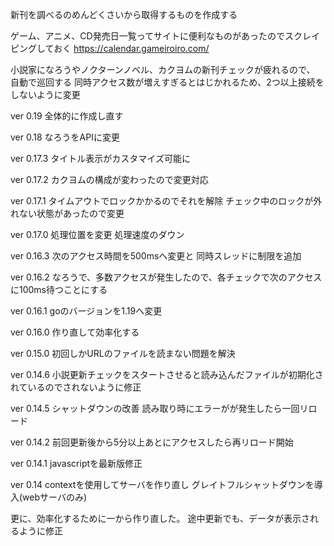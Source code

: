 新刊を調べるのめんどくさいから取得するものを作成する

ゲーム、アニメ、CD発売日一覧ってサイトに便利なものがあったのでスクレイピングしておく
https://calendar.gameiroiro.com/

小説家になろうやノクターンノベル、カクヨムの新刊チェックが疲れるので、
自動で巡回する
同時アクセス数が増えすぎるとはじかれるため、2つ以上接続をしないように変更

ver 0.19
全体的に作成し直す

ver 0.18
なろうをAPIに変更

ver 0.17.3
タイトル表示がカスタマイズ可能に

ver 0.17.2
カクヨムの構成が変わったので変更対応

ver 0.17.1
タイムアウトでロックかかるのでそれを解除
チェック中のロックが外れない状態があったので変更

ver 0.17.0
処理位置を変更
処理速度のダウン

ver 0.16.3
次のアクセス時間を500msへ変更と
同時スレッドに制限を追加

ver 0.16.2
なろうで、多数アクセスが発生したので、各チェックで次のアクセスに100ms待つことにする

ver 0.16.1
goのバージョンを1.19へ変更

ver 0.16.0
作り直して効率化する

ver 0.15.0
初回しかURLのファイルを読まない問題を解決

ver 0.14.6
小説更新チェックをスタートさせると読み込んだファイルが初期化されているのでされないように修正

ver 0.14.5
シャットダウンの改善
読み取り時にエラーがが発生したら一回リロード

ver 0.14.2
前回更新後から5分以上あとにアクセスしたら再リロード開始

ver 0.14.1
javascriptを最新版修正

ver 0.14
contextを使用してサーバを作り直し
グレイトフルシャットダウンを導入(webサーバのみ)

更に、効率化するために一から作り直した。
途中更新でも、データが表示されるように修正
